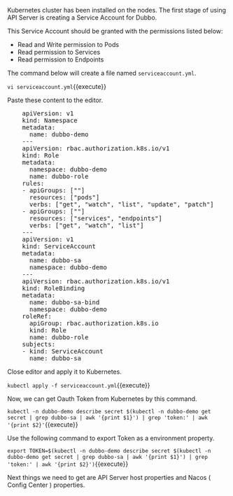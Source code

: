 Kubernetes cluster has been installed on the nodes. The first stage of using API Server is creating a Service Account for Dubbo.



This Service Account should be granted with the permissions listed below:

- Read and Write permission to Pods
- Read permission to Services
- Read permission to Endpoints



The command below will create a file named `serviceaccount.yml`.

`vi serviceaccount.yml`{{execute}}


Paste these content to the editor.


<pre class="file" data-target="clipboard">
    apiVersion: v1
    kind: Namespace
    metadata:
      name: dubbo-demo
    ---
    apiVersion: rbac.authorization.k8s.io/v1
    kind: Role
    metadata:
      namespace: dubbo-demo
      name: dubbo-role
    rules:
    - apiGroups: [""]
      resources: ["pods"]
      verbs: ["get", "watch", "list", "update", "patch"]
    - apiGroups: [""] 
      resources: ["services", "endpoints"]
      verbs: ["get", "watch", "list"]
    ---
    apiVersion: v1
    kind: ServiceAccount
    metadata:
      name: dubbo-sa
      namespace: dubbo-demo
    ---
    apiVersion: rbac.authorization.k8s.io/v1
    kind: RoleBinding
    metadata:
      name: dubbo-sa-bind
      namespace: dubbo-demo
    roleRef:
      apiGroup: rbac.authorization.k8s.io
      kind: Role
      name: dubbo-role
    subjects:
    - kind: ServiceAccount
      name: dubbo-sa
</pre>



Close editor and apply it to Kubernetes.

`kubectl apply -f serviceaccount.yml`{{execute}}



Now, we can get Oauth Token from Kubernetes by this command.

`kubectl -n dubbo-demo describe secret $(kubectl -n dubbo-demo get secret | grep dubbo-sa | awk '{print $1}') | grep 'token:' | awk '{print $2}'`{{execute}}



Use the following command to export Token as a environment property.

`export TOKEN=$(kubectl -n dubbo-demo describe secret $(kubectl -n dubbo-demo get secret | grep dubbo-sa | awk '{print $1}') | grep 'token:' | awk '{print $2}')`{{execute}}



Next things we need to get are API Server host properties and Nacos ( Config Center ) properties.